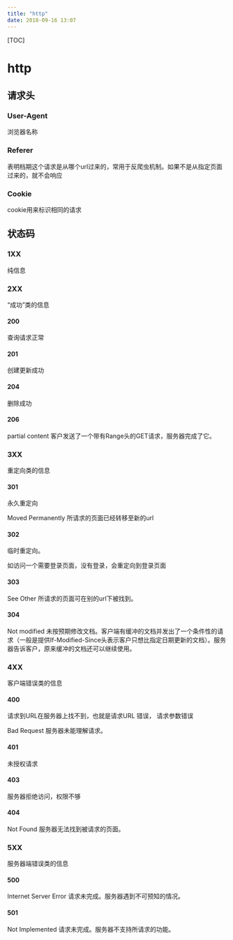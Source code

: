 ```yaml
---
title: "http"
date: 2018-09-16 13:07
---
```



[TOC]


# http



## 请求头



### User-Agent

浏览器名称



### Referer

表明档期这个请求是从哪个url过来的，常用于反爬虫机制。如果不是从指定页面过来的，就不会响应



### Cookie

cookie用来标识相同的请求





## 状态码

### 1XX

纯信息



### 2XX

“成功”类的信息

#### 200

查询请求正常



#### 201

创建更新成功



#### 204

删除成功



#### 206

partial content 客户发送了一个带有Range头的GET请求，服务器完成了它。



### 3XX

重定向类的信息

#### 301

永久重定向

Moved Permanently 所请求的页面已经转移至新的url



#### 302

临时重定向。

如访问一个需要登录页面，没有登录，会重定向到登录页面





#### 303

See Other 所请求的页面可在别的url下被找到。





#### 304

Not modified 未按预期修改文档。客户端有缓冲的文档并发出了一个条件性的请求（一般是提供If-Modified-Since头表示客户只想比指定日期更新的文档）。服务器告诉客户，原来缓冲的文档还可以继续使用。



### 4XX

客户端错误类的信息

#### 400

请求到URL在服务器上找不到，也就是请求URL 错误， 请求参数错误

Bad Request 服务器未能理解请求。



#### 401

未授权请求



#### 403

服务器拒绝访问，权限不够



#### 404

Not Found 服务器无法找到被请求的页面。



### 5XX

服务器端错误类的信息



#### 500

Internet Server Error 请求未完成。服务器遇到不可预知的情况。



#### 501

Not Implemented 请求未完成。服务器不支持所请求的功能。